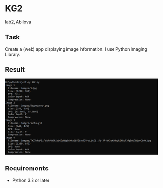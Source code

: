 # KG2
lab2, Abilova

## Task

Create a (web) app displaying image information. I use Python Imaging Library.

## Result

![Screenshot of the program](example.png)

## Requirements

* Python 3.8 or later


